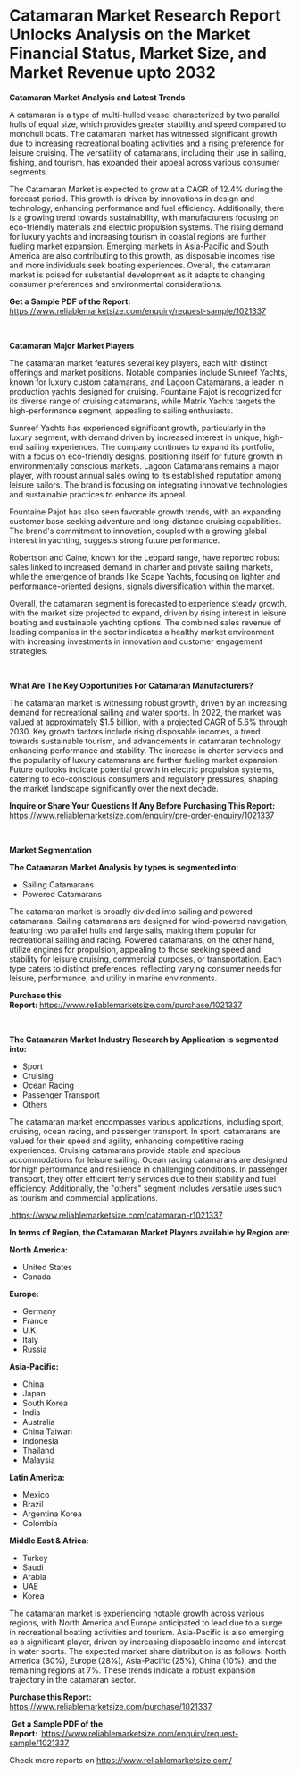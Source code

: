 <p><h1>Catamaran Market Research Report Unlocks Analysis on the Market Financial Status, Market Size, and Market Revenue upto 2032</h1></p><p><strong>Catamaran Market Analysis and Latest Trends</strong></p>
<p><p>A catamaran is a type of multi-hulled vessel characterized by two parallel hulls of equal size, which provides greater stability and speed compared to monohull boats. The catamaran market has witnessed significant growth due to increasing recreational boating activities and a rising preference for leisure cruising. The versatility of catamarans, including their use in sailing, fishing, and tourism, has expanded their appeal across various consumer segments.</p><p>The Catamaran Market is expected to grow at a CAGR of 12.4% during the forecast period. This growth is driven by innovations in design and technology, enhancing performance and fuel efficiency. Additionally, there is a growing trend towards sustainability, with manufacturers focusing on eco-friendly materials and electric propulsion systems. The rising demand for luxury yachts and increasing tourism in coastal regions are further fueling market expansion. Emerging markets in Asia-Pacific and South America are also contributing to this growth, as disposable incomes rise and more individuals seek boating experiences. Overall, the catamaran market is poised for substantial development as it adapts to changing consumer preferences and environmental considerations.</p></p>
<p><strong>Get a Sample PDF of the Report:&nbsp;</strong> <a href="https://www.reliablemarketsize.com/enquiry/request-sample/1021337?utm_campaign=2565&utm_medium=2&utm_source=Github&utm_content=ia&utm_term=10042025&utm_id=catamaran">https://www.reliablemarketsize.com/enquiry/request-sample/1021337</a></p>
<p>&nbsp;</p>
<p><strong>Catamaran Major Market Players</strong></p>
<p><p>The catamaran market features several key players, each with distinct offerings and market positions. Notable companies include Sunreef Yachts, known for luxury custom catamarans, and Lagoon Catamarans, a leader in production yachts designed for cruising. Fountaine Pajot is recognized for its diverse range of cruising catamarans, while Matrix Yachts targets the high-performance segment, appealing to sailing enthusiasts.</p><p>Sunreef Yachts has experienced significant growth, particularly in the luxury segment, with demand driven by increased interest in unique, high-end sailing experiences. The company continues to expand its portfolio, with a focus on eco-friendly designs, positioning itself for future growth in environmentally conscious markets. Lagoon Catamarans remains a major player, with robust annual sales owing to its established reputation among leisure sailors. The brand is focusing on integrating innovative technologies and sustainable practices to enhance its appeal.</p><p>Fountaine Pajot has also seen favorable growth trends, with an expanding customer base seeking adventure and long-distance cruising capabilities. The brand's commitment to innovation, coupled with a growing global interest in yachting, suggests strong future performance.</p><p>Robertson and Caine, known for the Leopard range, have reported robust sales linked to increased demand in charter and private sailing markets, while the emergence of brands like Scape Yachts, focusing on lighter and performance-oriented designs, signals diversification within the market.</p><p>Overall, the catamaran segment is forecasted to experience steady growth, with the market size projected to expand, driven by rising interest in leisure boating and sustainable yachting options. The combined sales revenue of leading companies in the sector indicates a healthy market environment with increasing investments in innovation and customer engagement strategies.</p></p>
<p>&nbsp;</p>
<p><strong>What Are The Key Opportunities For Catamaran Manufacturers?</strong></p>
<p><p>The catamaran market is witnessing robust growth, driven by an increasing demand for recreational sailing and water sports. In 2022, the market was valued at approximately $1.5 billion, with a projected CAGR of 5.6% through 2030. Key growth factors include rising disposable incomes, a trend towards sustainable tourism, and advancements in catamaran technology enhancing performance and stability. The increase in charter services and the popularity of luxury catamarans are further fueling market expansion. Future outlooks indicate potential growth in electric propulsion systems, catering to eco-conscious consumers and regulatory pressures, shaping the market landscape significantly over the next decade.</p></p>
<p><strong>Inquire or Share Your Questions If Any Before Purchasing This Report:</strong> <a href="https://www.reliablemarketsize.com/enquiry/pre-order-enquiry/1021337?utm_campaign=2565&utm_medium=2&utm_source=Github&utm_content=ia&utm_term=10042025&utm_id=catamaran">https://www.reliablemarketsize.com/enquiry/pre-order-enquiry/1021337</a></p>
<p>&nbsp;</p>
<p><strong>Market Segmentation</strong></p>
<p><strong>The Catamaran Market Analysis by types is segmented into:</strong></p>
<p><ul><li>Sailing Catamarans</li><li>Powered Catamarans</li></ul></p>
<p><p>The catamaran market is broadly divided into sailing and powered catamarans. Sailing catamarans are designed for wind-powered navigation, featuring two parallel hulls and large sails, making them popular for recreational sailing and racing. Powered catamarans, on the other hand, utilize engines for propulsion, appealing to those seeking speed and stability for leisure cruising, commercial purposes, or transportation. Each type caters to distinct preferences, reflecting varying consumer needs for leisure, performance, and utility in marine environments.</p></p>
<p><strong>Purchase this Report:&nbsp;</strong><a href="https://www.reliablemarketsize.com/purchase/1021337?utm_campaign=2565&utm_medium=2&utm_source=Github&utm_content=ia&utm_term=10042025&utm_id=catamaran">https://www.reliablemarketsize.com/purchase/1021337</a></p>
<p>&nbsp;</p>
<p><strong>The Catamaran Market Industry Research by Application is segmented into:</strong></p>
<p><ul><li>Sport</li><li>Cruising</li><li>Ocean Racing</li><li>Passenger Transport</li><li>Others</li></ul></p>
<p><p>The catamaran market encompasses various applications, including sport, cruising, ocean racing, and passenger transport. In sport, catamarans are valued for their speed and agility, enhancing competitive racing experiences. Cruising catamarans provide stable and spacious accommodations for leisure sailing. Ocean racing catamarans are designed for high performance and resilience in challenging conditions. In passenger transport, they offer efficient ferry services due to their stability and fuel efficiency. Additionally, the "others" segment includes versatile uses such as tourism and commercial applications.</p></p>
<p><a href="https://www.reliablemarketsize.com/catamaran-r1021337?utm_campaign=2565&utm_medium=2&utm_source=Github&utm_content=ia&utm_term=10042025&utm_id=catamaran">&nbsp;https://www.reliablemarketsize.com/catamaran-r1021337</a></p>
<p><strong>In terms of Region, the Catamaran Market Players available by Region are:</strong></p>
<p>
    <p> <strong> North America: </strong>
        <ul>
            <li>United States</li>
            <li>Canada</li>
        </ul>
        </p> 
    <p> <strong> Europe: </strong>
        <ul>
            <li>Germany</li>
            <li>France</li>
            <li>U.K.</li>
            <li>Italy</li>
            <li>Russia</li>
        </ul>
        </p> 
    <p> <strong> Asia-Pacific: </strong>
        <ul>
            <li>China</li>
            <li>Japan</li>
            <li>South Korea</li>
            <li>India</li>
            <li>Australia</li>
            <li>China Taiwan</li>
            <li>Indonesia</li>
            <li>Thailand</li>
            <li>Malaysia</li>
        </ul>
        </p> 
    <p> <strong> Latin America: </strong>
        <ul>
            <li>Mexico</li>
            <li>Brazil</li>
            <li>Argentina Korea</li>
            <li>Colombia</li>
        </ul>
        </p> 
    <p> <strong> Middle East & Africa: </strong>
        <ul>
            <li>Turkey</li>
            <li>Saudi</li>
            <li>Arabia</li>
            <li>UAE</li>
            <li>Korea</li>
        </ul>
    </p>
    </p>
<p><p>The catamaran market is experiencing notable growth across various regions, with North America and Europe anticipated to lead due to a surge in recreational boating activities and tourism. Asia-Pacific is also emerging as a significant player, driven by increasing disposable income and interest in water sports. The expected market share distribution is as follows: North America (30%), Europe (28%), Asia-Pacific (25%), China (10%), and the remaining regions at 7%. These trends indicate a robust expansion trajectory in the catamaran sector.</p></p>
<p><strong>Purchase this Report: </strong><a href="https://www.reliablemarketsize.com/purchase/1021337?utm_campaign=2565&utm_medium=2&utm_source=Github&utm_content=ia&utm_term=10042025&utm_id=catamaran">https://www.reliablemarketsize.com/purchase/1021337</a></p>
<p>&nbsp;<strong>Get a Sample PDF of the Report:&nbsp;&nbsp;</strong><a href="https://www.reliablemarketsize.com/enquiry/request-sample/1021337?utm_campaign=2565&utm_medium=2&utm_source=Github&utm_content=ia&utm_term=10042025&utm_id=catamaran">https://www.reliablemarketsize.com/enquiry/request-sample/1021337</a></p>
<p><strong></strong></p>
<p>Check more reports on <a href="https://www.reliablemarketsize.com/?utm_campaign=2565&utm_medium=2&utm_source=Github&utm_content=ia&utm_term=10042025&utm_id=catamaran">https://www.reliablemarketsize.com/</a></p>